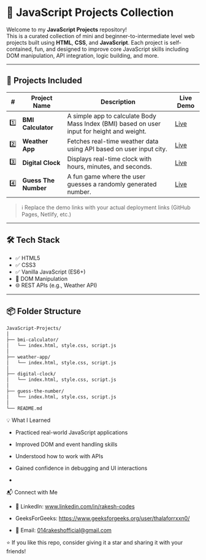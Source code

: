 # 🚀 JavaScript Projects Collection

Welcome to my **JavaScript Projects** repository!  
This is a curated collection of mini and beginner-to-intermediate level web projects built using **HTML**, **CSS**, and **JavaScript**. Each project is self-contained, fun, and designed to improve core JavaScript skills including DOM manipulation, API integration, logic building, and more.

---

## 📁 Projects Included

| # | Project Name | Description | Live Demo |
|--|--------------|-------------|-----------|
| 1️⃣ | **BMI Calculator** | A simple app to calculate Body Mass Index (BMI) based on user input for height and weight. | [Live](https://your-live-link.com) |
| 2️⃣ | **Weather App** | Fetches real-time weather data using API based on user input city. | [Live](https://your-live-link.com) |
| 3️⃣ | **Digital Clock** | Displays real-time clock with hours, minutes, and seconds. | [Live](https://your-live-link.com) |
| 4️⃣ | **Guess The Number** | A fun game where the user guesses a randomly generated number. | [Live](https://your-live-link.com) |

> ℹ️ Replace the demo links with your actual deployment links (GitHub Pages, Netlify, etc.)

---

## 🛠️ Tech Stack

- ✅ HTML5
- ✅ CSS3
- ✅ Vanilla JavaScript (ES6+)
- 🧠 DOM Manipulation
- 🌐 REST APIs (e.g., Weather API)

---

## 📦 Folder Structure

```bash
JavaScript-Projects/
│
├── bmi-calculator/
│   └── index.html, style.css, script.js
│
├── weather-app/
│   └── index.html, style.css, script.js
│
├── digital-clock/
│   └── index.html, style.css, script.js
│
├── guess-the-number/
│   └── index.html, style.css, script.js
│
└── README.md

```

💡 What I Learned
   - Practiced real-world JavaScript applications

   - Improved DOM and event handling skills

   - Understood how to work with APIs

   - Gained confidence in debugging and UI interactions
   - 

📬 Connect with Me

   - 💼 LinkedIn: www.linkedin.com/in/rakesh-codes

   - GeeksForGeeks: https://www.geeksforgeeks.org/user/thalaforrxxn0/
   
   - 📧 Email: 014rakeshofficial@gmail.com

⭐ If you like this repo, consider giving it a star and sharing it with your friends!

